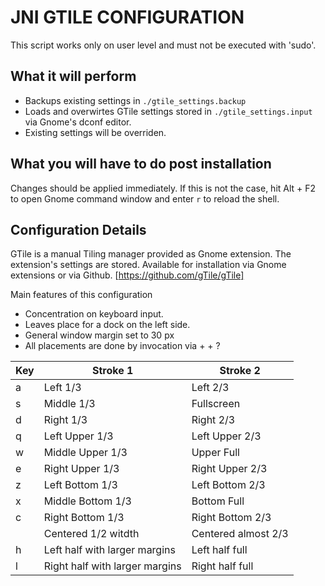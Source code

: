 JNI GTILE CONFIGURATION
=======================

This script works only on user level and must not be executed with 'sudo'.

## What it will perform
* Backups existing settings in `./gtile_settings.backup`
* Loads and overwirtes GTile settings stored in `./gtile_settings.input` via Gnome's dconf editor. 
* Existing settings will be overriden.


## What you will have to do post installation
Changes should be applied immediately.
If this is not the case, hit Alt + F2 to open Gnome command window and enter `r` to reload the 
shell.


## Configuration Details

GTile is a manual Tiling manager provided as Gnome extension. The extension's settings are stored. Available for installation via Gnome extensions or via Github.
[https://github.com/gTile/gTile]

Main features of this configuration
* Concentration on keyboard input.
* Leaves place for a dock on the left side.
* General window margin set to 30 px
* All placements are done by invocation via <Ctrl> + <Alt> + ?

| Key   | Stroke 1                        | Stroke 2         |
| ----- | ------------------------------- | ---------------- |
| a     | Left 1/3                        | Left 2/3         | 
| s     | Middle 1/3                      | Fullscreen       | 
| d     | Right 1/3                       | Right 2/3        | 
| q     | Left Upper 1/3                  | Left Upper 2/3   | 
| w     | Middle Upper 1/3                | Upper Full       | 
| e     | Right Upper 1/3                 | Right Upper 2/3  | 
| z     | Left Bottom 1/3                 | Left Bottom 2/3  | 
| x     | Middle Bottom 1/3               | Bottom Full      | 
| c     | Right Bottom 1/3                | Right Bottom 2/3 | 
| <Space> | Centered 1/2 witdth             | Centered almost 2/3 |
| h     | Left half with larger margins   | Left half full |
| l     | Right half with larger margins  | Right half full |